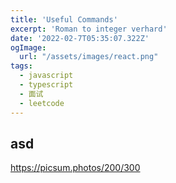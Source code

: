 ```yaml
---
title: 'Useful Commands'
excerpt: 'Roman to integer verhard'
date: '2022-02-7T05:35:07.322Z'
ogImage:
  url: "/assets/images/react.png"
tags:
  - javascript
  - typescript
  - 面试
  - leetcode
---
```


## asd
https://picsum.photos/200/300
